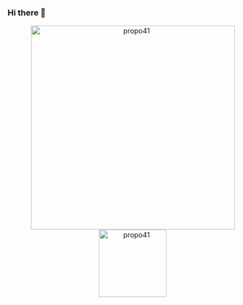 ### Hi there 👋

<!--
**Propo41/Propo41** is a ✨ _special_ ✨ repository because its `README.md` (this file) appears on your GitHub profile.

Here are some ideas to get you started:

- 🔭 I’m currently working on ...
- 🌱 I’m currently learning ...
- 👯 I’m looking to collaborate on ...
- 🤔 I’m looking for help with ...
- 💬 Ask me about ...
- 📫 How to reach me: ...
- 😄 Pronouns: ...
- ⚡ Fun fact: ...
-->


<p align="center"> 
    <img src="https://github-readme-stats.vercel.app/api?username=propo41&count_private=true&show_icons=true" alt="propo41" width="411"/> 
    <img src="https://github-readme-stats.vercel.app/api/top-langs/?username=propo41&langs_count=8&layout=compact" alt="propo41" height="136" />
</p>
